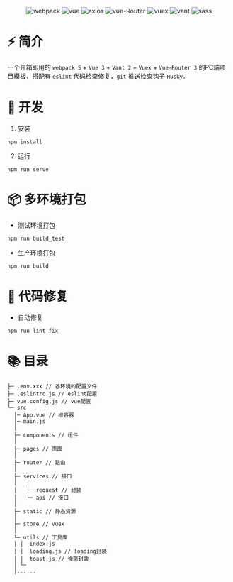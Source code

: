 <div align=center>
  
![webpack](https://img.shields.io/badge/5.54.0-webpack-orange)
![vue](https://img.shields.io/badge/2.6.14-vue-brightgreen)
![axios](https://img.shields.io/badge/0.27.2-axios-ff69b4)
![vue-Router](https://img.shields.io/badge/3.5.4-vue%20router-blueviolet)
![vuex](https://img.shields.io/badge/3.6.2-vuex-yellow)
![vant](https://img.shields.io/badge/2.12.48-vant-409EFF)
![sass](https://img.shields.io/badge/1.53.0-sass-orange)
  
</div>

# ⚡️ 简介

一个开箱即用的 `webpack 5` + `Vue 3` + `Vant 2` + `Vuex` + `Vue-Router 3` 的PC端项目模板，搭配有 `eslint` 代码检查修复，`git` 推送检查钩子 `Husky`。

# 🚀 开发

1. 安装

```
npm install
```

2. 运行

```
npm run serve
```

# 📦️ 多环境打包

- 测试环境打包

```
npm run build_test
```

- 生产环境打包

```
npm run build
```

# 🔧 代码修复

- 自动修复

```
npm run lint-fix
```

# 📚 目录

```
├─ .env.xxx // 各环境的配置文件
├─ .eslintrc.js // eslint配置
├─ vue.config.js // vue配置
└─ src
  │─ App.vue // 根容器
  │─ main.js
  │  
  ├─ components // 组件
  │      
  ├─ pages // 页面
  │                          
  ├─ router // 路由
  │          
  ├─ services // 接口
  │   │  
  │   │─ request // 封装
  │   └─ api // 接口
  │      
  ├─ static // 静态资源
  │              
  ├─ store // vuex
  │      
  └─ utils // 工具库
  │ │  index.js
  │ │  loading.js // loading封装
  │ │  toast.js // 弹窗封装  
  │ └─
  │......
```
